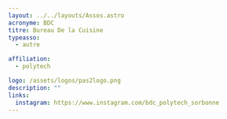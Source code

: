 ```yaml
---
layout: ../../layouts/Assos.astro
acronyme: BDC
titre: Bureau De la Cuisine
typeasso:
  - autre

affiliation:
  - polytech

logo: /assets/logos/pas2logo.png
description: ""
links:
  instagram: https://www.instagram.com/bdc_polytech_sorbonne
---
```

